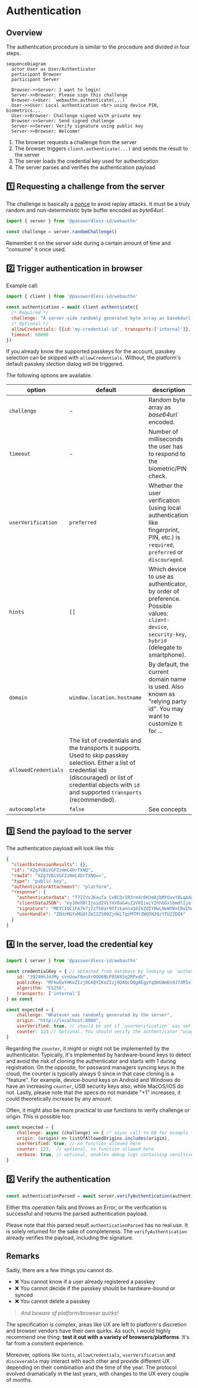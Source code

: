 Authentication
==============

Overview
--------

The authentication procedure is similar to the procedure and divided in four steps.

```mermaid
sequenceDiagram
  actor User as User/Authenticator
  participant Browser
  participant Server

  Browser->>Server: I want to login!
  Server->>Browser: Please sign this challenge
  Browser->>User: `webauthn.authenticate(...)`
  User->>User: Local authentication <br> using device PIN, biometrics...
  User->>Browser: Challenge signed with private key
  Browser->>Server: Send signed challenge
  Server->>Server: Verify signature using public key
  Server->>Browser: Welcome!
```


1. The browser requests a challenge from the server
2. The browser triggers `client.authenticate(...)` and sends the result to the server
3. The server loads the credential key used for authentication
4. The server parses and verifies the authentication payload


1️⃣ Requesting a challenge from the server
-----------------------------------------

The challenge is basically a [nonce](https://en.wikipedia.org/wiki/nonce) to avoid replay attacks.
It must be a truly random and non-deterministic byte buffer encoded as *byte64url*.

```js
import { server } from '@passwordless-id/webauthn'

const challenge = server.randomChallenge()
```

Remember it on the server side during a certain amount of time and "consume" it once used.

2️⃣ Trigger authentication in browser
-------------------------------------

Example call:

```js
import { client } from '@passwordless-id/webauthn'

const authentication = await client.authenticate({
  /* Required */
  challenge: "A server-side randomly generated byte array as base64url encoded",
  /* Optional */
  allowCredentials: [{id:'my-credential-id', transports:['internal']}, ...],
  timeout: 60000
})
```

If you already know the supported passkeys for the account, passkey selection can be skipped with `allowCredentials`.
Without, the platform's default passkey slection dialog will be triggered.

The following options are available.

| option | default | description |
|--------|---------|-------------|
| `challenge` | - | Random byte array as *base64url* encoded.
| `timeout` | - | Number of milliseconds the user has to respond to the biometric/PIN check.
| `userVerification`| `preferred` | Whether the user verification (using local authentication like fingerprint, PIN, etc.) is `required`, `preferred` or `discouraged`.
| `hints` | `[]` | Which device to use as authenticator, by order of preference. Possible values: `client-device`, `security-key`, `hybrid` (delegate to smartphone).
| `domain` | `window.location.hostname` | By default, the current domain name is used. Also known as "relying party id". You may want to customize it for ...
| `allowedCredentials` | The list of credentials and the transports it supports. Used to skip passkey selection. Either a list of credential ids (discouraged) or list of credential objects with `id` and supported `transports` (recommended).
| `autocomplete` | `false` | See concepts




3️⃣ Send the payload to the server
---------------------------------

The authentication payload will look like this:

```json
{
  "clientExtensionResults": {},
  "id": "XZg7VBiVGFZzHmC4OrTXNQ",
  "rawId": "XZg7VBiVGFZzHmC4OrTXNQ==",
  "type": "public-key",
  "authenticatorAttachment": "platform",
  "response": {
    "authenticatorData": "T7IIVvJKaufa_CeBCQrIR3rm4r0HJmAjbMYUxvt8LqAdAAAAAA==",
    "clientDataJSON": "eyJ0eXBlIjoid2ViYXV0aG4uZ2V0IiwiY2hhbGxlbmdlIjoiYmYxOWQ3ZjktZjk3ZS00NjEyLTg0MjYtNDYwZTExZmExOTBmIiwib3JpZ2luIjoiaHR0cHM6Ly93ZWJhdXRobi5wYXNzd29yZGxlc3MuaWQiLCJjcm9zc09yaWdpbiI6ZmFsc2V9",
    "signature": "MEYCIQC1FA7k7j7zf50ar9STzkanna16IkZdIYHwLNeWYWxCRwIhAITEOUcqnMC9_EHmjRxzoq3K-Titr3nWSZKY9n1yC_cL",
    "userHandle": "ZDUzMGYxMGQtZmI2ZS00ZjdkLTgzMTMtZWQ5N2QzYTU2ZDQ4"
  }
}
```


4️⃣ In the server, load the credential key
------------------------------------------

```js
import { server } from '@passwordless-id/webauthn' 

const credentialKey = { // obtained from database by looking up `authentication.id`
    id: "3924HhJdJMy_svnUowT8eoXrOOO6NLP8SK85q2RPxdU",
    publicKey: "MFkwEwYHKoZIzj0CAQYIKoZIzj0DAQcDQgAEgyYqQmUAmDn9J7dR5xl-HlyAA0R2XV5sgQRnSGXbLt_xCrEdD1IVvvkyTmRD16y9p3C2O4PTZ0OF_ZYD2JgTVA==",
    algorithm: "ES256",
    transports: ['internal']
} as const

const expected = {
    challenge: "Whatever was randomly generated by the server",
    origin: "http://localhost:8080",
    userVerified: true, // should be set if `userVerification` was set to `required` in the authentication options (default)
    counter: 123 // Optional. You should verify the authenticator "usage" counter increased since last time.
}
```

Regarding the `counter`, it might or might not be implemented by the authenticator.
Typically, it's implemented by hardware-bound keys to detect and avoid the risk of cloning the authenticator and starts with 1 during registration.
On the opposite, for password managers syncing keys in the cloud, the counter is typically always 0 since in that case cloning is a "feature".
For example, device-bound keys on Android and Windows do have an increasing `counter`, USB security keys also, while MacOS/iOS do not.
Lastly, please note that the specs do not mandate "+1" increases, it could theoretically increase by any amount.

Often, it might also be more practical to use functions to verify challenge or origin. This is possible too:

```js
const expected = {
    challenge: async (challenge) => { /* async call to DB for example */ return true },
    origin: (origin) => listOfAllowedOrigins.includes(origin),
    userVerified: true, // no function allowed here
    counter: 123,  // optional, no function allowed here
    verbose: true, // optional, enables debug logs containing sensitive information
}
```

5️⃣ Verify the authentication
-----------------------------

```js
const authenticationParsed = await server.verifyAuthentication(authentication, credentialKey, expected)
```

Either this operation fails and throws an Error, or the verification is successful and returns the parsed authentication payload.

Please note that this parsed result `authenticationParsed` has no real use. It is solely returned for the sake of completeness. The `verifyAuthentication` already verifies the payload, including the signature.




Remarks
-------

Sadly, there are a few things you cannot do.

- ❌ You cannot know if a user already registered a passkey
- ❌ You cannot decide if the passkey should be hardware-bound or synced
- ❌ You cannot delete a passkey

> *And beware of platform/browser quirks!*

The specification is complex, areas like UX are left to platform's discretion and browser vendors have their own quirks. As such, I would highly recommend one thing: **test it out with a variety of browsers/platforms**. It's far from a consitent experience.

Moreover, options like `hints`, `allowCredentials`, `userVerification` and `discoverable` may interact with each other and provide different UX depending on their combination and the time of the year. The protocol evolved dramatically in the last years, with changes to the UX every couple of months.
